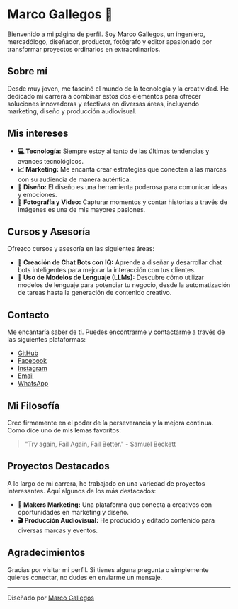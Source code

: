 # Marco Gallegos 🦝

Bienvenido a mi página de perfil. Soy Marco Gallegos, un ingeniero, mercadólogo, diseñador, productor, fotógrafo y editor apasionado por transformar proyectos ordinarios en extraordinarios.

## Sobre mí

Desde muy joven, me fascinó el mundo de la tecnología y la creatividad. He dedicado mi carrera a combinar estos dos elementos para ofrecer soluciones innovadoras y efectivas en diversas áreas, incluyendo marketing, diseño y producción audiovisual.

## Mis intereses

- **💻 Tecnología:** Siempre estoy al tanto de las últimas tendencias y avances tecnológicos.
- **📈 Marketing:** Me encanta crear estrategias que conecten a las marcas con su audiencia de manera auténtica.
- **🎨 Diseño:** El diseño es una herramienta poderosa para comunicar ideas y emociones.
- **📸 Fotografía y Video:** Capturar momentos y contar historias a través de imágenes es una de mis mayores pasiones.

## Cursos y Asesoría

Ofrezco cursos y asesoría en las siguientes áreas:

- **🤖 Creación de Chat Bots con IQ:** Aprende a diseñar y desarrollar chat bots inteligentes para mejorar la interacción con tus clientes.
- **🧠 Uso de Modelos de Lenguaje (LLMs):** Descubre cómo utilizar modelos de lenguaje para potenciar tu negocio, desde la automatización de tareas hasta la generación de contenido creativo.

## Contacto

Me encantaría saber de ti. Puedes encontrarme y contactarme a través de las siguientes plataformas:

- [GitHub](https://github.com/marcogll)
- [Facebook](https://www.facebook.com/makersmarketing.mx/)
- [Instagram](https://www.instagram.com/makersmarketingmx/)
- [Email](mailto:marco.gallegos@outlook.com)
- [WhatsApp](https://api.whatsapp.com/send?phone=5218441026472&text=Hola%2C%20quiero%20informaci%C3%B3n%20sobre%20el%20trabajo%20de%20asistente%20%F0%9F%99%83)

## Mi Filosofía

Creo firmemente en el poder de la perseverancia y la mejora continua. Como dice uno de mis lemas favoritos:

> "Try again, Fail Again, Fail Better." - Samuel Beckett

## Proyectos Destacados

A lo largo de mi carrera, he trabajado en una variedad de proyectos interesantes. Aquí algunos de los más destacados:

- **🚀 Makers Marketing:** Una plataforma que conecta a creativos con oportunidades en marketing y diseño.
- **🎬 Producción Audiovisual:** He producido y editado contenido para diversas marcas y eventos.

## Agradecimientos

Gracias por visitar mi perfil. Si tienes alguna pregunta o simplemente quieres conectar, no dudes en enviarme un mensaje.

---

Diseñado por [Marco Gallegos](https://github.com/marcogll)